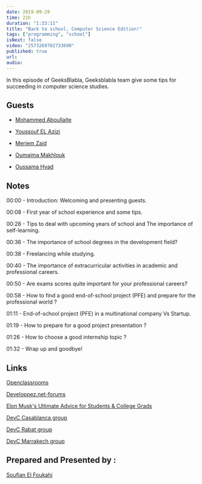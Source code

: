 ```yaml
---
date: 2019-09-29
time: 21h
duration: "1:33:11"
title: "Back to school, Computer Science Edition!"
tags: ["programming", "school"]
isNext: false
video: "2573269702733690"
published: true
url:
audio:
---
```


In this episode of GeeksBlabla, Geeksblabla team give some tips for succeeding in computer science studies.

## Guests

- [Mohammed Aboullaite](http://aboullaite.me/)

- [Youssouf EL Azizi](https://elazizi.com/)

- [Meriem Zaid](https://www.facebook.com/MeriemZaid)

- [Oumaima Makhlouk](https://www.facebook.com/oumi.makhlouk)

- [Oussama Hyad](https://www.facebook.com/heoussama.oussama)

## Notes

00:00 - Introduction: Welcoming and presenting guests.

00:08 - First year of school experience and some tips.

00:28 - Tips to deal with upcoming years of school and The importance of self-learning.

00:36 - The importance of school degrees in the development field?

00:38 - Freelancing while studying.

00:40 - The importance of extracurricular activities in academic and professional careers.

00:50 - Are exams scores quite important for your professional careers?

00:58 - How to find a good end-of-school project (PFE) and prepare for the professional world ?

01:11 - End-of-school project (PFE) in a multinational company Vs Startup.

01:19 - How to prepare for a good project presentation ?

01:26 - How to choose a good internship topic ?

01:32 - Wrap up and goodbye!

## Links

[Openclassrooms](https://openclassrooms.com)

[Developpez.net-forums](https://www.developpez.net/forums/)

[Elon Musk's Ultimate Advice for Students & College Grads](https://www.youtube.com/watch?v=iuNJLtj10Lg)

[DevC Casablanca group](https://www.facebook.com/groups/DevC.Casablanca/)

[DevC Rabat group](https://www.facebook.com/groups/DevCRabat/)

[DevC Marrakech group](https://www.facebook.com/groups/DevC.Marrakech/)

## Prepared and Presented by :

[Soufian El Foukahi](https://twitter.com/souffanda/)
